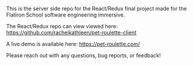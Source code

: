 This is the server side repo for the React/Redux final project made for the Flatiron School software engineering immersive.

The React/Redux repo can view viewed here: https://github.com/rachelkathleen/pet-roulette-client

A live demo is available here: https://pet-roulette.com/

Please reach out with any questions, bug reports, or feedback!
